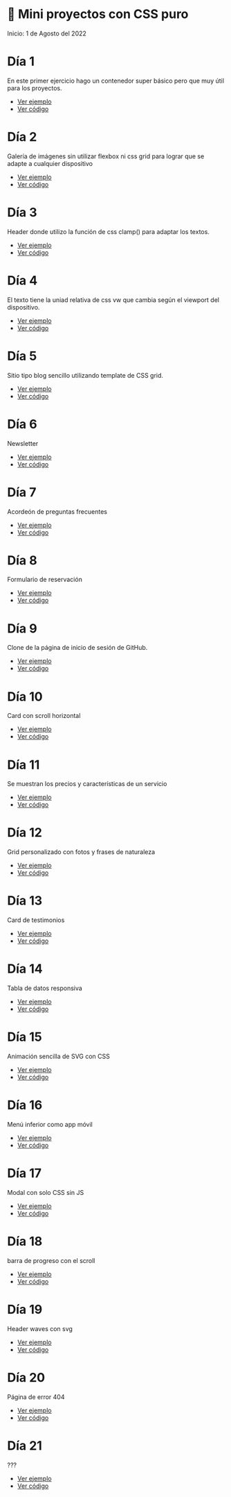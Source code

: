 # 📌 Mini proyectos con CSS puro
Inicio: 1 de Agosto del 2022

# Día 1
En este primer ejercicio hago un contenedor super básico pero que muy útil para los proyectos.

- [Ver ejemplo](https://30dcss.netlify.app/day/day1/)
- [Ver código](https://github.com/OmarCardoze/30-dias-de-CSS/tree/main/day/day1)


# Día 2
Galería de imágenes sin utilizar flexbox ni css grid para lograr que se adapte a cualquier dispositivo

- [Ver ejemplo](https://30dcss.netlify.app/day/day2/)
- [Ver código](https://github.com/OmarCardoze/30-dias-de-CSS/tree/main/day/day2)

# Día 3
Header donde utilizo la función de css clamp() para adaptar los textos.

- [Ver ejemplo](https://30dcss.netlify.app/day/day3/)
- [Ver código](https://github.com/OmarCardoze/30-dias-de-CSS/tree/main/day/day3)

# Día 4
El texto tiene la uniad relativa de css vw que cambia según el viewport del dispositivo.

- [Ver ejemplo](https://30dcss.netlify.app/day/day4/)
- [Ver código](https://github.com/OmarCardoze/30-dias-de-CSS/tree/main/day/day4)

# Día 5
Sitio tipo blog sencillo utilizando template de CSS grid.

- [Ver ejemplo](https://30dcss.netlify.app/day/day5/)
- [Ver código](https://github.com/OmarCardoze/30-dias-de-CSS/tree/main/day/day5)

# Día 6
Newsletter

- [Ver ejemplo](https://30dcss.netlify.app/day/day6/)
- [Ver código](https://github.com/OmarCardoze/30-dias-de-CSS/tree/main/day/day6)

# Día 7
Acordeón de preguntas frecuentes

- [Ver ejemplo](https://30dcss.netlify.app/day/day7/)
- [Ver código](https://github.com/OmarCardoze/30-dias-de-CSS/tree/main/day/day7)

# Día 8
Formulario de reservación

- [Ver ejemplo](https://30dcss.netlify.app/day/day8/)
- [Ver código](https://github.com/OmarCardoze/30-dias-de-CSS/tree/main/day/day8)

# Día 9
Clone de la página de inicio de sesión de GitHub.

- [Ver ejemplo](https://30dcss.netlify.app/day/day9/)
- [Ver código](https://github.com/OmarCardoze/30-dias-de-CSS/tree/main/day/day9)

# Día 10
Card con scroll horizontal

- [Ver ejemplo](https://30dcss.netlify.app/day/day10/)
- [Ver código](https://github.com/OmarCardoze/30-dias-de-CSS/tree/main/day/day10)

# Día 11
Se muestran los precios y características de un servicio

- [Ver ejemplo](https://30dcss.netlify.app/day/day11/)
- [Ver código](https://github.com/OmarCardoze/30-dias-de-CSS/tree/main/day/day11)

# Día 12
Grid personalizado con fotos y frases de naturaleza

- [Ver ejemplo](https://30dcss.netlify.app/day/day12/)
- [Ver código](https://github.com/OmarCardoze/30-dias-de-CSS/tree/main/day/day12)


# Día 13
Card de testimonios

- [Ver ejemplo](https://30dcss.netlify.app/day/day13/)
- [Ver código](https://github.com/OmarCardoze/30-dias-de-CSS/tree/main/day/day13)

# Día 14
Tabla de datos responsiva

- [Ver ejemplo](https://30dcss.netlify.app/day/day14/)
- [Ver código](https://github.com/OmarCardoze/30-dias-de-CSS/tree/main/day/day14)

# Día 15
Animación sencilla de SVG con CSS

- [Ver ejemplo](https://30dcss.netlify.app/day/day15/)
- [Ver código](https://github.com/OmarCardoze/30-dias-de-CSS/tree/main/day/day15)

# Día 16
Menú inferior como app móvil

- [Ver ejemplo](https://30dcss.netlify.app/day/day16/)
- [Ver código](https://github.com/OmarCardoze/30-dias-de-CSS/tree/main/day/day16)

# Día 17
Modal con solo CSS sin JS

- [Ver ejemplo](https://30dcss.netlify.app/day/day17/)
- [Ver código](https://github.com/OmarCardoze/30-dias-de-CSS/tree/main/day/day17)

# Día 18
barra de progreso con el scroll

- [Ver ejemplo](https://30dcss.netlify.app/day/day18/)
- [Ver código](https://github.com/OmarCardoze/30-dias-de-CSS/tree/main/day/day18)

# Día 19
Header waves con svg

- [Ver ejemplo](https://30dcss.netlify.app/day/day19/)
- [Ver código](https://github.com/OmarCardoze/30-dias-de-CSS/tree/main/day/day19)

# Día 20
Página de error 404

- [Ver ejemplo](https://30dcss.netlify.app/day/day20/)
- [Ver código](https://github.com/OmarCardoze/30-dias-de-CSS/tree/main/day/day20)

# Día 21
???

- [Ver ejemplo](https://30dcss.netlify.app/day/day21/)
- [Ver código](https://github.com/OmarCardoze/30-dias-de-CSS/tree/main/day/day21)


